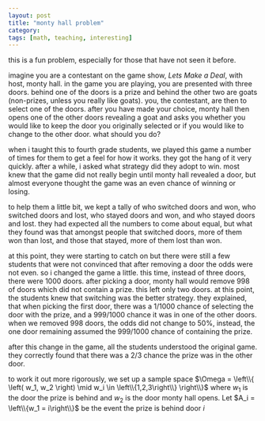 ```yaml
---
layout: post
title: "monty hall problem"
category: 
tags: [math, teaching, interesting]
---
```


this is a fun problem, especially for those that have not seen it
before.

imagine you are a contestant on the game show, *Lets Make a Deal*,
with host, monty hall. in the game you are playing, you are presented with
three doors. behind one of the doors is a prize and behind the other
two are goats (non-prizes, unless you really like goats). you, the
contestant, are then to select one of the doors. after you have made
your choice, monty hall then opens one of the other doors revealing a
goat and asks you whether you would like to keep the door you
originally selected or if you would like to change to the other door.
what should you do?

when i taught this to fourth grade students, we played this game a
number of times for them to get a feel for how it works. they got the
hang of it very quickly. after a while, i asked what strategy did they
adopt to win. most knew that the game did not really begin until monty
hall revealed a door, but almost everyone thought the game was an even
chance of winning or losing.

to help them a little bit, we kept a tally of who switched doors and
won, who switched doors and lost, who stayed doors and won, and who
stayed doors and lost. they had expected all the numbers to come about
equal, but what they found was that amongst people that switched
doors, more of them won than lost, and those that stayed, more of them
lost than won.

at this point, they were starting to catch on but there were still a
few students that were not convinced that after removing a door the
odds were not even. so i changed the game a little. this time, instead
of three doors, there were 1000 doors. after picking a door, monty
hall would remove 998 of doors which did not contain a prize. this
left only two doors. at this point, the students knew that switching
was the better strategy. they explained, that when picking the first
door, there was a 1/1000 chance of selecting the door with the prize,
and a 999/1000 chance it was in one of the other doors. when we
removed 998 doors, the odds did not change to 50%, instead, the one
door remaining assumed the 999/1000 chance of containing the prize.

after this change in the game, all the students understood the
original game. they correctly found that there was a 2/3
chance the prize was in the other door.

to work it out more rigorously, we set up a sample space $\Omega = \left\\{ \left( w_1, w_2 \right) \mid w_i \in \left\\{1,2,3\right\\} \right\\}$ where $w_1$ is the door the prize is behind and $w_2$ is the door monty hall opens. Let $A_i = \left\\{w_1 = i\right\\}$ be the event the prize is behind door $i$
